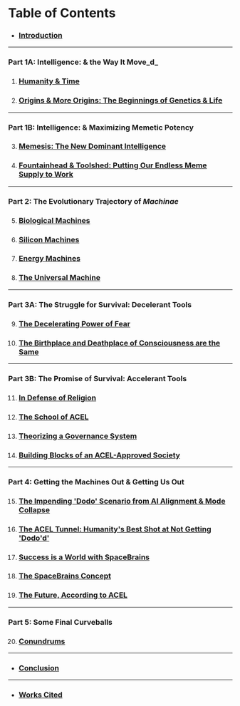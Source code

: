 # Table of Contents

* ### [Introduction](introduction.md)

***

### Part 1A: Intelligence: & the Way It Move_d_

1. ### [Humanity & Time](part-1a.-intelligence-and-the-way-its-moved/chapter-1-humanity-time-and-family.md)
2. ### [Origins & More Origins: The Beginnings of Genetics & Life](part-1a.-intelligence-and-the-way-its-moved/chapter-2-origins-and-more-origins-the-beginnings-of-genetics-and-life.md)

***

### Part 1B: Intelligence: & Maximizing Memetic Potency&#x20;

3. ### [Memesis: The New Dominant Intelligence](part-1b.-intelligence-and-maximizing-memetic-potency/chapter-3-memesis-the-new-dominant-intelligence.md)
4. ### [Fountainhead & Toolshed: Putting Our Endless Meme Supply to Work](part-1b.-intelligence-and-maximizing-memetic-potency/chapter-4-fountainhead-and-toolshed-putting-our-endless-meme-supply-to-work.md)

***

### Part 2: The Evolutionary Trajectory of _Machinae_

5. ### [Biological Machines](part-2.-the-evolutionary-trajectory-of-machinae/chapter-5-biological-machines.md)
6. ### [Silicon Machines](part-2.-the-evolutionary-trajectory-of-machinae/chapter-6-silicon-machines.md)
7. ### [Energy Machines](part-2.-the-evolutionary-trajectory-of-machinae/chapter-7-energy-machines.md)
8. ### [The Universal Machine](part-2.-the-evolutionary-trajectory-of-machinae/chapter-8-the-universal-machine.md)

***

### Part 3A: The Struggle for Survival: Decelerant Tools

9. ### [The Decelerating Power of Fear](part-3a-the-struggle-for-survival-decelerant-tools/chapter-9-the-decelerating-power-of-fear.md)
10. ### [The Birthplace and Deathplace of Consciousness are the Same](part-3a-the-struggle-for-survival-decelerant-tools/chapter-10-the-birthplace-and-deathplace-of-consciousness-are-the-same.md)

***

### Part 3B: The Promise of Survival: Accelerant Tools

11. ### [In Defense of Religion](part-3b-the-promise-of-survival-accelerant-tools/chapter-11-in-defense-of-religion.md)
12. ### [The School of ACEL](part-3b-the-promise-of-survival-accelerant-tools/chapter-12-the-school-of-acel.md)
13. ### [Theorizing a Governance System](part-3b-the-promise-of-survival-accelerant-tools/chapter-13-theorizing-a-governance-system.md)
14. ### [Building Blocks of an ACEL-Approved Society](part-3b-the-promise-of-survival-accelerant-tools/chapter-14-building-blocks-of-an-accelerant-society.md)

***

### Part 4: Getting the Machines Out & Getting Us Out

15. ### [The Impending 'Dodo' Scenario from AI Alignment & Mode Collapse](https://app.gitbook.com/o/UlqoFhhe4KjhuaAS0L1x/s/rADt6z1pNFyzPdYSLgbc/)
16. ### [The ACEL Tunnel: Humanity's Best Shot at Not Getting 'Dodo'd'](https://app.gitbook.com/o/UlqoFhhe4KjhuaAS0L1x/s/rADt6z1pNFyzPdYSLgbc/)
17. ### [Success is a World with SpaceBrains](part-4-getting-the-machines-out-and-getting-us-out/chapter-17-success-is-a-world-with-spacebrains.md)
18. ### [The SpaceBrains Concept](part-4-getting-the-machines-out-and-getting-us-out/chapter-18-the-spacebrains-concept.md)
19. ### [The Future, According to ACEL](part-4-getting-the-machines-out-and-getting-us-out/chapter-19-the-future-according-to-acel.md)

***

### Part 5: Some Final Curveballs

20. ### &#x20;[Conundrums](part-5-some-final-curveballs/chapter-21-conundrums/)

***

* ### [Conclusion](conclusion/chapter-22-conclusion.md)

***

* ### [Works Cited](works-cited/citations.md)
